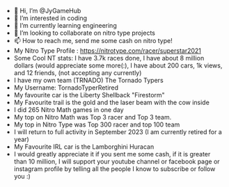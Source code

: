 - 👋 Hi, I’m @JyGameHub
- 👀 I’m interested in coding
- 🌱 I’m currently learning engineering
- 💞️ I’m looking to collaborate on nitro type projects
- 📫 How to reach me, send me some cash on nitro type!
- My Nitro Type Profile : https://nitrotype.com/racer/superstar2021
- Some Cool NT stats: I have 3.7k races done, I have about 8 million dollars (would appreciate some more(:), I have about 200 cars, 1k views, and 12 friends, (not accepting any currently)
- I have my own team (TRNADO) The Tornado Typers
- My Username: TornadoTyperRetired
-  My favourite car is the Liberty Shellback "Firestorm"
-  My Favourite trail is the gold and the laser beam with the cow inside
-  I did 265 Nitro Math games in one day
-  My top on Nitro Math was Top 3 racer and Top 3 team.
-  My top in Nitro Type was Top 300 racer and top 100 team
-  I will return to full activity in September 2023 (I am currently retired for a year)
-  My Favourite IRL car is the Lamborghini Huracan
-  I would greatly appreciate it if you sent me some cash, if it is greater than 10 million, I will support your youtube channel or facebook page or instagram profile by telling all the people I know to subscribe or follow you :)

<!---
JyGameHub/JyGameHub is a ✨ special ✨ repository because its `README.md` (this file) appears on your GitHub profile.
You can click the Preview link to take a look at your changes.
--->

